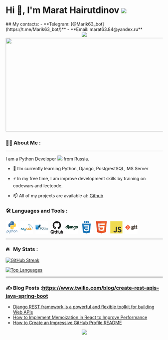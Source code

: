 <h1>
  Hi 👋, I'm Marat Hairutdinov
  <img src="https://media.giphy.com/media/hvRJCLFzcasrR4ia7z/giphy.gif" width="30px"/>
</h1>
## My contacts:
  - **Telegram: [@Marik63_bot](https://t.me/Marik63_bot/)**
  - **Email: marat63.84@yandex.ru**

<div id="header" align="center">
  <img src="https://media.giphy.com/media/M9gbBd9nbDrOTu1Mqx/giphy.gif" width="100"/>
</div>


<div align="center">
  <img src="https://media.giphy.com/media/dWesBcTLavkZuG35MI/giphy.gif" width="600" height="300"/>
</div>

### :man_technologist: About Me :
---
I am a Python Developer <img src="https://media.giphy.com/media/WUlplcMpOCEmTGBtBW/giphy.gif" width="30"> from Russia.

- :seedling: I’m currently learning Python, Django, PostgrestSQL, MS Server

- :zap: In my free time, I am improve development skills by training on codewars and leetcode.

- :mailbox: All of my projects are available at: [Github](https://github.com/Marik63?tab=repositories)

### :hammer_and_wrench: Languages and Tools :

<div>
  <img src="https://github.com/devicons/devicon/blob/master/icons/python/python-original-wordmark.svg" title="Python" alt="Python" width="40" height="40"/>&nbsp;
  <img src="https://github.com/devicons/devicon/blob/master/icons/mysql/mysql-original-wordmark.svg" title="MySQL" alt="MySQL" width="40" height="40"/>&nbsp;
  <img src="https://github.com/devicons/devicon/blob/master/icons/sqlite/sqlite-original-wordmark.svg" title="SQLite" alt="SQLite" width="40" height="40"/>&nbsp;
  <img src="https://github.com/devicons/devicon/blob/master/icons/github/github-original-wordmark.svg" title="GitHub" alt="GitHub" width="40" height="40"/>&nbsp;
  <img src="https://github.com/devicons/devicon/blob/master/icons/django/django-plain-wordmark.svg" title="Django" alt="Django" width="40" height="40"/>&nbsp;
  <img src="https://github.com/devicons/devicon/blob/master/icons/css3/css3-plain-wordmark.svg"  title="CSS3" alt="CSS" width="40" height="40"/>&nbsp;
  <img src="https://github.com/devicons/devicon/blob/master/icons/html5/html5-original.svg" title="HTML5" alt="HTML" width="40" height="40"/>&nbsp;
  <img src="https://github.com/devicons/devicon/blob/master/icons/javascript/javascript-original.svg" title="JavaScript" alt="JavaScript" width="40" height="40"/>&nbsp;
  <img src="https://github.com/devicons/devicon/blob/master/icons/git/git-original-wordmark.svg" title="Git" **alt="Git" width="40" height="40"/>
</div>

---

### :fire: &nbsp; My Stats :

[![GitHub Streak](http://github-readme-streak-stats.herokuapp.com?user=Marik63&theme=dark&background=000000)](https://git.io/streak-stats)

[![Top Languages](https://github-readme-stats.vercel.app/api/top-langs/?username=Marik63&layout=compact&theme=vision-friendly-dark)](https://github.com/Marik63/github-readme-stats)

---

### :writing_hand: Blog Posts :https://www.twilio.com/blog/create-rest-apis-java-spring-boot

- [Django REST framework is a powerful and flexible toolkit for building Web APIs](https://www.django-rest-framework.org/)
- [How to Implement Memoization in React to Improve Performance](https://www.sitepoint.com/implement-memoization-in-react-to-improve-performance/)
- [How to Create an Impressive GitHub Profile README](https://www.sitepoint.com/github-profile-readme/)<!-- BLOG-POST-LIST:START -->
<!-- BLOG-POST-LIST:END -->

<p align="center"> 
	<a href="https://t.me/Marik63_bot/">
		<img src="https://img.shields.io/badge/Telegram-2CA5E0?style=for-the-badge&logo=telegram&logoColor=white" />
	</a>

</p>
